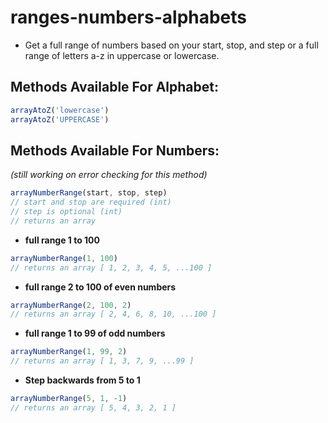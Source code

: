 # ranges-numbers-alphabets

- Get a full range of numbers based on your start, stop, and step or a full range of letters a-z in uppercase or lowercase.

## Methods Available For Alphabet:
```javascript
arrayAtoZ('lowercase')
arrayAtoZ('UPPERCASE')
```

## Methods Available For Numbers:
*(still working on error checking for this method)*

```javascript
arrayNumberRange(start, stop, step)
// start and stop are required (int)
// step is optional (int)
// returns an array
```

- **full range 1 to 100**
```javascript
arrayNumberRange(1, 100)
// returns an array [ 1, 2, 3, 4, 5, ...100 ]
```

- **full range 2 to 100 of even numbers**
```javascript
arrayNumberRange(2, 100, 2)
// returns an array [ 2, 4, 6, 8, 10, ...100 ]
```

- **full range 1 to 99 of odd numbers**
```javascript
arrayNumberRange(1, 99, 2)
// returns an array [ 1, 3, 7, 9, ...99 ]
```

- **Step backwards from 5 to 1**
```javascript
arrayNumberRange(5, 1, -1)
// returns an array [ 5, 4, 3, 2, 1 ]
```